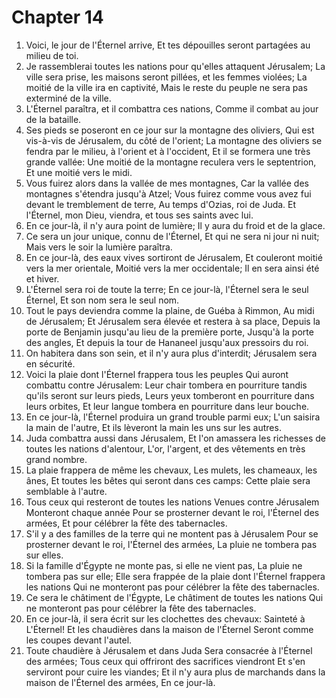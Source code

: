 # Chapter 14

1. Voici, le jour de l'Éternel arrive, Et tes dépouilles seront partagées au milieu de toi.
2. Je rassemblerai toutes les nations pour qu'elles attaquent Jérusalem; La ville sera prise, les maisons seront pillées, et les femmes violées; La moitié de la ville ira en captivité, Mais le reste du peuple ne sera pas exterminé de la ville.
3. L'Éternel paraîtra, et il combattra ces nations, Comme il combat au jour de la bataille.
4. Ses pieds se poseront en ce jour sur la montagne des oliviers, Qui est vis-à-vis de Jérusalem, du côté de l'orient; La montagne des oliviers se fendra par le milieu, à l'orient et à l'occident, Et il se formera une très grande vallée: Une moitié de la montagne reculera vers le septentrion, Et une moitié vers le midi.
5. Vous fuirez alors dans la vallée de mes montagnes, Car la vallée des montagnes s'étendra jusqu'à Atzel; Vous fuirez comme vous avez fui devant le tremblement de terre, Au temps d'Ozias, roi de Juda. Et l'Éternel, mon Dieu, viendra, et tous ses saints avec lui.
6. En ce jour-là, il n'y aura point de lumière; Il y aura du froid et de la glace.
7. Ce sera un jour unique, connu de l'Éternel, Et qui ne sera ni jour ni nuit; Mais vers le soir la lumière paraîtra.
8. En ce jour-là, des eaux vives sortiront de Jérusalem, Et couleront moitié vers la mer orientale, Moitié vers la mer occidentale; Il en sera ainsi été et hiver.
9. L'Éternel sera roi de toute la terre; En ce jour-là, l'Éternel sera le seul Éternel, Et son nom sera le seul nom.
10. Tout le pays deviendra comme la plaine, de Guéba à Rimmon, Au midi de Jérusalem; Et Jérusalem sera élevée et restera à sa place, Depuis la porte de Benjamin jusqu'au lieu de la première porte, Jusqu'à la porte des angles, Et depuis la tour de Hananeel jusqu'aux pressoirs du roi.
11. On habitera dans son sein, et il n'y aura plus d'interdit; Jérusalem sera en sécurité.
12. Voici la plaie dont l'Éternel frappera tous les peuples Qui auront combattu contre Jérusalem: Leur chair tombera en pourriture tandis qu'ils seront sur leurs pieds, Leurs yeux tomberont en pourriture dans leurs orbites, Et leur langue tombera en pourriture dans leur bouche.
13. En ce jour-là, l'Éternel produira un grand trouble parmi eux; L'un saisira la main de l'autre, Et ils lèveront la main les uns sur les autres.
14. Juda combattra aussi dans Jérusalem, Et l'on amassera les richesses de toutes les nations d'alentour, L'or, l'argent, et des vêtements en très grand nombre.
15. La plaie frappera de même les chevaux, Les mulets, les chameaux, les ânes, Et toutes les bêtes qui seront dans ces camps: Cette plaie sera semblable à l'autre.
16. Tous ceux qui resteront de toutes les nations Venues contre Jérusalem Monteront chaque année Pour se prosterner devant le roi, l'Éternel des armées, Et pour célébrer la fête des tabernacles.
17. S'il y a des familles de la terre qui ne montent pas à Jérusalem Pour se prosterner devant le roi, l'Éternel des armées, La pluie ne tombera pas sur elles.
18. Si la famille d'Égypte ne monte pas, si elle ne vient pas, La pluie ne tombera pas sur elle; Elle sera frappée de la plaie dont l'Éternel frappera les nations Qui ne monteront pas pour célébrer la fête des tabernacles.
19. Ce sera le châtiment de l'Égypte, Le châtiment de toutes les nations Qui ne monteront pas pour célébrer la fête des tabernacles.
20. En ce jour-là, il sera écrit sur les clochettes des chevaux: Sainteté à L'Éternel! Et les chaudières dans la maison de l'Éternel Seront comme les coupes devant l'autel.
21. Toute chaudière à Jérusalem et dans Juda Sera consacrée à l'Éternel des armées; Tous ceux qui offriront des sacrifices viendront Et s'en serviront pour cuire les viandes; Et il n'y aura plus de marchands dans la maison de l'Éternel des armées, En ce jour-là.

